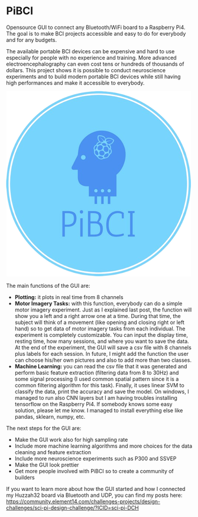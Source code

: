 # PiBCI
Opensource GUI to connect any Bluetooth/WiFi board to a Raspberry Pi4. The goal is to make BCI projects accessible and easy to do for everybody and for any budgets.

The available portable BCI devices can be expensive and hard to use especially for people with no experience and training. More advanced electroencephalography can even cost tens or hundreds of thousands of dollars. This project shows it is possible to conduct neuroscience experiments and to build modern portable BCI devices while still having high performances and make it accessible to everybody.

![Alt text](https://github.com/mattin89/PiBCI/blob/338e26e2cfbadc4464abcb4667b95d9f686974cf/Untitled_design-removebg-preview%20(1).png "Logo")

The main functions of the GUI are:
- **Plotting:** it plots in real time from 8 channels
- **Motor Imagery Tasks:** with this function, everybody can do a simple motor imagery experiment. Just as I explained last post, the function will show you a left and a right arrow one at a time. During that time, the subject will think of a movement (like opening and closing right or left hand) so to get data of motor imagery tasks from each individual. The experiment is completely customizable. You can input the display time, resting time, how many sessions, and where you want to save the data. At the end of the experiment, the GUI will save a csv file with 8 channels plus labels for each session. In future, I might add the function the user can choose his/her own pictures and also to add more than two classes.
- **Machine Learning:** you can read the csv file that it was generated and perform basic feature extraction (filtering data from 8 to 30Hz) and some signal processing (I used common spatial pattern since it is a common filtering algorithm for this task). Finally, it uses linear SVM to classify the data, print the accuracy and save the model. On windows, I managed to run also CNN layers but I am having troubles installing tensorflow on the Raspberry Pi4. If somebody knows some easy solution, please let me know. I managed to install everything else like pandas, sklearn, numpy, etc.


The next steps for the GUI are:
- Make the GUI work also for high sampling rate
- Include more machine learning algorithms and more choices for the data cleaning and feature extraction
- Include more neuroscience experiments such as P300 and SSVEP
- Make the GUI look prettier
- Get more people involved with PiBCI so to create a community of builders

If you want to learn more about how the GUI started and how I connected my Huzzah32 board via Bluetooth and UDP, you can find my posts here:
https://community.element14.com/challenges-projects/design-challenges/sci-pi-design-challenge/?ICID=sci-pi-DCH
